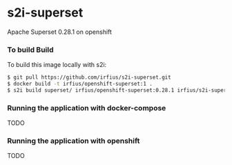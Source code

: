# s2i-superset
Apache Superset 0.28.1 on openshift

### To build Build
To build this image locally with s2i:
```sh
$ git pull https://github.com/irfius/s2i-superset.git
$ docker build -t irfius/openshift-superset:1 .
$ s2i build superset/ irfius/openshift-superset:0.28.1 irfius/s2i-superset:0.28.1
```

### Running the application with docker-compose 
TODO

### Running the application with openshift 
TODO